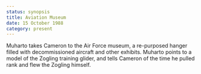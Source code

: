 ```yaml
---
status: synopsis
title: Aviation Museum
date: 15 October 1988 
category: present
---
```

Muharto takes Cameron to the Air Force museum, a re-purposed hanger filled with decommissioned aircraft and other exhibits. Muharto points to a model of the Zogling training glider, and tells Cameron of  the time he pulled rank and flew the Zogling himself.

